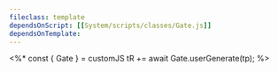 ```yaml
---
fileclass: template
dependsOnScript: [[System/scripts/classes/Gate.js]]
dependsOnTemplate:
---
```

<%* 
 const { Gate } = customJS
 tR += await Gate.userGenerate(tp);
%>